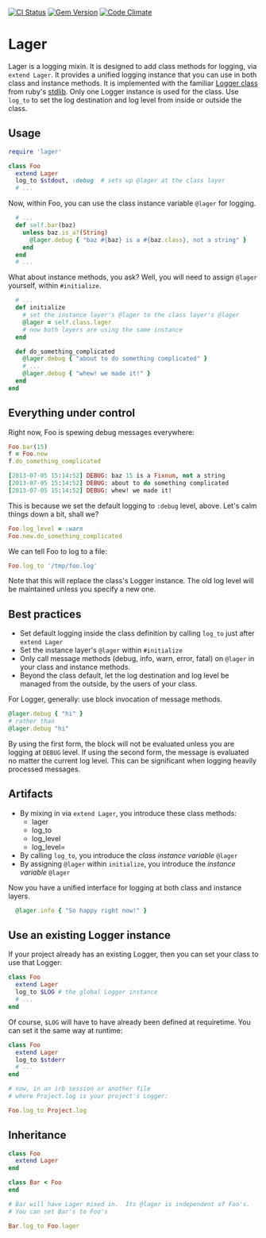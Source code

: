 [![CI Status](https://github.com/rickhull/lager/actions/workflows/ci.yaml/badge.svg)](https://github.com/rickhull/lager/actions/workflows/ci.yaml)
[![Gem Version](https://badge.fury.io/rb/lager.svg)](http://badge.fury.io/rb/lager)
[![Code Climate](https://codeclimate.com/github/rickhull/lager/badges/gpa.svg)](https://codeclimate.com/github/rickhull/lager/badges)

Lager
=====

Lager is a logging mixin.  It is designed to add class methods for logging,
via `extend Lager`.  It provides a unified logging instance that you can use
in both class and instance methods.  It is implemented with the familiar
[Logger class](http://ruby-doc.org/stdlib-2.0/libdoc/logger/rdoc/Logger.html)
from ruby's [stdlib](http://ruby-doc.org/stdlib/).  Only one Logger instance
is used for the class.  Use `log_to` to set the log destination and log level
from inside or outside the class.

Usage
-----
```ruby
require 'lager'

class Foo
  extend Lager
  log_to $stdout, :debug  # sets up @lager at the class layer
  # ...
```

Now, within Foo, you can use the class instance variable `@lager` for
logging.

```ruby
  # ...
  def self.bar(baz)
    unless baz.is_a?(String)
      @lager.debug { "baz #{baz} is a #{baz.class}, not a string" }
    end
  end
  # ...
```

What about instance methods, you ask?  Well, you will need to assign `@lager`
yourself, within `#initialize`.

```ruby
  # ...
  def initialize
    # set the instance layer's @lager to the class layer's @lager
    @lager = self.class.lager
    # now both layers are using the same instance
  end

  def do_something_complicated
    @lager.debug { "about to do something complicated" }
    # ...
    @lager.debug { "whew! we made it!" }
  end
end
```

Everything under control
------------------------
Right now, Foo is spewing debug messages everywhere:

```ruby
Foo.bar(15)
f = Foo.new
f.do_something_complicated

[2013-07-05 15:14:52] DEBUG: baz 15 is a Fixnum, not a string
[2013-07-05 15:14:52] DEBUG: about to do something complicated
[2013-07-05 15:14:52] DEBUG: whew! we made it!
```

This is because we set the default logging to `:debug` level, above.
Let's calm things down a bit, shall we?

```ruby
Foo.log_level = :warn
Foo.new.do_something_complicated
```

We can tell Foo to log to a file:

```ruby
Foo.log_to '/tmp/foo.log'
```

Note that this will replace the class's Logger instance.  The old log level
will be maintained unless you specify a new one.

Best practices
--------------
* Set default logging inside the class definition by calling `log_to`
  just after `extend Lager`
* Set the instance layer's `@lager` within `#initialize`
* Only call message methods (debug, info, warn, error, fatal) on `@lager`
  in your class and instance methods.
* Beyond the class default, let the log destination and log level be
  managed from the outside, by the users of your class.

For Logger, generally: use block invocation of message methods.

```ruby
@lager.debug { "hi" }
# rather than
@lager.debug "hi"
```

By using the first form, the block will not be evaluated unless you are
logging at `DEBUG` level.  If using the second form, the message is evaluated
no matter the current log level.  This can be significant when logging heavily
processed  messages.

Artifacts
---------
* By mixing in via `extend Lager`, you introduce these class methods:
  * lager
  * log_to
  * log_level
  * log_level=
* By calling `log_to`, you introduce the *class instance variable* `@lager`
* By assigning `@lager` within `initialize`, you introduce the
  *instance variable* `@lager`

Now you have a unified interface for logging at both class and instance layers.

```ruby
  @lager.info { "So happy right now!" }
```

Use an existing Logger instance
-------------------------------
If your project already has an existing Logger, then you can set your class
to use that Logger:

```ruby
class Foo
  extend Lager
  log_to $LOG # the global Logger instance
  # ...
end
```

Of course, `$LOG` will have to have already been defined at requiretime.
You can set it the same way at runtime:

```ruby
class Foo
  extend Lager
  log_to $stderr
  # ...
end

# now, in an irb session or another file
# where Project.log is your project's Logger:

Foo.log_to Project.log
```

Inheritance
-----------

```ruby
class Foo
  extend Lager
end

class Bar < Foo
end

# Bar will have Lager mixed in.  Its @lager is independent of Foo's.
# You can set Bar's to Foo's

Bar.log_to Foo.lager
```
